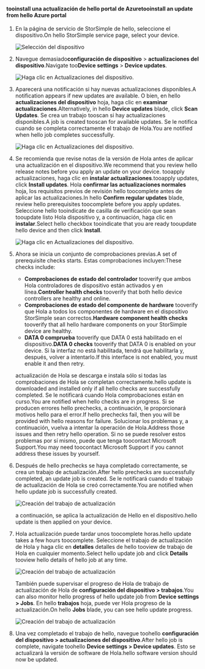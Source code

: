 <!--author=alkohli last changed: 08/04/17-->

#### <a name="tooinstall-an-update-from-hello-azure-portal"></a><span data-ttu-id="d1897-101">tooinstall una actualización de hello portal de Azure</span><span class="sxs-lookup"><span data-stu-id="d1897-101">tooinstall an update from hello Azure portal</span></span>

1. <span data-ttu-id="d1897-102">En la página de servicio de StorSimple de hello, seleccione el dispositivo.</span><span class="sxs-lookup"><span data-stu-id="d1897-102">On hello StorSimple service page, select your device.</span></span>

    ![Selección del dispositivo](./media/storsimple-8000-install-update5-via-portal/update1.png)

2. <span data-ttu-id="d1897-104">Navegue demasiado**configuración de dispositivo** > **actualizaciones del dispositivo**.</span><span class="sxs-lookup"><span data-stu-id="d1897-104">Navigate too**Device settings** > **Device updates**.</span></span>

    ![Haga clic en Actualizaciones del dispositivo.](./media/storsimple-8000-install-update5-via-portal/update2.png)

2. <span data-ttu-id="d1897-106">Aparecerá una notificación si hay nuevas actualizaciones disponibles.</span><span class="sxs-lookup"><span data-stu-id="d1897-106">A notification appears if new updates are available.</span></span> <span data-ttu-id="d1897-107">O bien, en hello **actualizaciones del dispositivo** hoja, haga clic en **examinar actualizaciones**.</span><span class="sxs-lookup"><span data-stu-id="d1897-107">Alternatively, in hello **Device updates** blade, click **Scan Updates**.</span></span> <span data-ttu-id="d1897-108">Se crea un trabajo tooscan si hay actualizaciones disponibles.</span><span class="sxs-lookup"><span data-stu-id="d1897-108">A job is created tooscan for available updates.</span></span> <span data-ttu-id="d1897-109">Se le notifica cuando se completa correctamente el trabajo de Hola.</span><span class="sxs-lookup"><span data-stu-id="d1897-109">You are notified when hello job completes successfully.</span></span>

    ![Haga clic en Actualizaciones del dispositivo.](./media/storsimple-8000-install-update5-via-portal/update3.png)

3. <span data-ttu-id="d1897-111">Se recomienda que revise notas de la versión de Hola antes de aplicar una actualización en el dispositivo.</span><span class="sxs-lookup"><span data-stu-id="d1897-111">We recommend that you review hello release notes before you apply an update on your device.</span></span> <span data-ttu-id="d1897-112">tooapply actualizaciones, haga clic en **instalar actualizaciones**.</span><span class="sxs-lookup"><span data-stu-id="d1897-112">tooapply updates, click **Install updates**.</span></span> <span data-ttu-id="d1897-113">Hola **confirmar las actualizaciones normales** hoja, los requisitos previos de revisión hello toocomplete antes de aplicar las actualizaciones.</span><span class="sxs-lookup"><span data-stu-id="d1897-113">In hello **Confirm regular updates** blade, review hello prerequisites toocomplete before you apply updates.</span></span> <span data-ttu-id="d1897-114">Seleccione hello tooindicate de casilla de verificación que sean tooupdate listo Hola dispositivo y, a continuación, haga clic en **instalar**.</span><span class="sxs-lookup"><span data-stu-id="d1897-114">Select hello checkbox tooindicate that you are ready tooupdate hello device and then click **Install**.</span></span>

    ![Haga clic en Actualizaciones del dispositivo.](./media/storsimple-8000-install-update5-via-portal/update4.png)

6. <span data-ttu-id="d1897-116">Ahora se inicia un conjunto de comprobaciones previas.</span><span class="sxs-lookup"><span data-stu-id="d1897-116">A set of prerequisite checks starts.</span></span> <span data-ttu-id="d1897-117">Estas comprobaciones incluyen:</span><span class="sxs-lookup"><span data-stu-id="d1897-117">These checks include:</span></span>
   
   * <span data-ttu-id="d1897-118">**Comprobaciones de estado del controlador** tooverify que ambos Hola controladores de dispositivo están activados y en línea.</span><span class="sxs-lookup"><span data-stu-id="d1897-118">**Controller health checks** tooverify that both hello device controllers are healthy and online.</span></span>
   * <span data-ttu-id="d1897-119">**Comprobaciones de estado del componente de hardware** tooverify que Hola a todos los componentes de hardware en el dispositivo StorSimple sean correctos.</span><span class="sxs-lookup"><span data-stu-id="d1897-119">**Hardware component health checks** tooverify that all hello hardware components on your StorSimple device are healthy.</span></span>
   * <span data-ttu-id="d1897-120">**DATA 0 comprueba** tooverify que DATA 0 está habilitado en el dispositivo.</span><span class="sxs-lookup"><span data-stu-id="d1897-120">**DATA 0 checks** tooverify that DATA 0 is enabled on your device.</span></span> <span data-ttu-id="d1897-121">Si la interfaz no está habilitada, tendrá que habilitarla y, después, volver a intentarlo.</span><span class="sxs-lookup"><span data-stu-id="d1897-121">If this interface is not enabled, you must enable it and then retry.</span></span>

    <span data-ttu-id="d1897-122">actualización de Hola se descarga e instala sólo si todas las comprobaciones de Hola se completan correctamente.</span><span class="sxs-lookup"><span data-stu-id="d1897-122">hello update is downloaded and installed only if all hello checks are successfully completed.</span></span> <span data-ttu-id="d1897-123">Se le notificará cuando Hola comprobaciones están en curso.</span><span class="sxs-lookup"><span data-stu-id="d1897-123">You are notified when hello checks are in progress.</span></span> <span data-ttu-id="d1897-124">Si se producen errores hello prechecks, a continuación, le proporcionará motivos hello para el error.</span><span class="sxs-lookup"><span data-stu-id="d1897-124">If hello prechecks fail, then you will be provided with hello reasons for failure.</span></span> <span data-ttu-id="d1897-125">Solucionar los problemas y, a continuación, vuelva a intentar la operación de Hola.</span><span class="sxs-lookup"><span data-stu-id="d1897-125">Address those issues and then retry hello operation.</span></span> <span data-ttu-id="d1897-126">Si no se puede resolver estos problemas por sí mismo, puede que tenga toocontact Microsoft Support.</span><span class="sxs-lookup"><span data-stu-id="d1897-126">You may need toocontact Microsoft Support if you cannot address these issues by yourself.</span></span>

7. <span data-ttu-id="d1897-127">Después de hello prechecks se haya completado correctamente, se crea un trabajo de actualización.</span><span class="sxs-lookup"><span data-stu-id="d1897-127">After hello prechecks are successfully completed, an update job is created.</span></span> <span data-ttu-id="d1897-128">Se le notificará cuando el trabajo de actualización de Hola se creó correctamente.</span><span class="sxs-lookup"><span data-stu-id="d1897-128">You are notified when hello update job is successfully created.</span></span>
   
    ![Creación del trabajo de actualización](./media/storsimple-8000-install-update5-via-portal/update6.png)
   
    <span data-ttu-id="d1897-130">a continuación, se aplica la actualización de Hello en el dispositivo.</span><span class="sxs-lookup"><span data-stu-id="d1897-130">hello update is then applied on your device.</span></span>

9. <span data-ttu-id="d1897-131">Hola actualización puede tardar unos toocomplete horas.</span><span class="sxs-lookup"><span data-stu-id="d1897-131">hello update takes a few hours toocomplete.</span></span> <span data-ttu-id="d1897-132">Seleccione el trabajo de actualización de Hola y haga clic en **detalles** detalles de hello tooview de trabajo de Hola en cualquier momento.</span><span class="sxs-lookup"><span data-stu-id="d1897-132">Select hello update job and click **Details** tooview hello details of hello job at any time.</span></span>

    ![Creación del trabajo de actualización](./media/storsimple-8000-install-update5-via-portal/update8.png)

     <span data-ttu-id="d1897-134">También puede supervisar el progreso de Hola de trabajo de actualización de Hola de **configuración del dispositivo > trabajos**.</span><span class="sxs-lookup"><span data-stu-id="d1897-134">You can also monitor hello progress of hello update job from **Device settings > Jobs**.</span></span> <span data-ttu-id="d1897-135">En hello **trabajos** hoja, puede ver Hola progreso de la actualización.</span><span class="sxs-lookup"><span data-stu-id="d1897-135">On hello **Jobs** blade, you can see hello update progress.</span></span>

     ![Creación del trabajo de actualización](./media/storsimple-8000-install-update5-via-portal/update7.png)

10. <span data-ttu-id="d1897-137">Una vez completado el trabajo de hello, navegue toohello **configuración del dispositivo > actualizaciones del dispositivo**.</span><span class="sxs-lookup"><span data-stu-id="d1897-137">After hello job is complete, navigate toohello **Device settings > Device updates**.</span></span> <span data-ttu-id="d1897-138">Esto se actualizará la versión de software de Hola.</span><span class="sxs-lookup"><span data-stu-id="d1897-138">hello software version should now be updated.</span></span>

